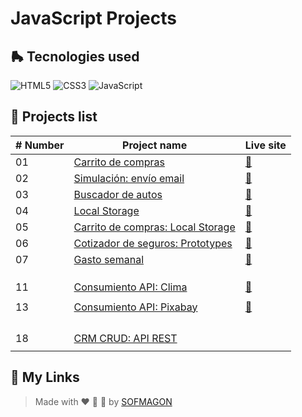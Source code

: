 # JavaScript Projects



## 🛼 Tecnologies used

![HTML5](https://img.shields.io/badge/html5-%23E34F26.svg?style=for-the-badge&logo=html5&logoColor=white) ![CSS3](https://img.shields.io/badge/css3-%231572B6.svg?style=for-the-badge&logo=css3&logoColor=white) ![JavaScript](https://img.shields.io/badge/javascript-%23F7DF1E.svg?style=for-the-badge&logo=javascript&logoColor=black)



## 🍕 Projects list

| # Number | Project name                                                 | Live site                                         |
| -------- | ------------------------------------------------------------ | ------------------------------------------------- |
| 01       | [Carrito de compras](./01-carrito)                           | [🚀](https://01-carrito.netlify.app/)              |
| 02       | [Simulación: envío email](./02-enviar-email)                 | [🚀](https://02-enviar-email.netlify.app/)         |
| 03       | [Buscador de autos](./03-buscador-autos)                     | [🚀](https://03-buscador-autos.netlify.app/)       |
| 04       | [Local Storage](./04-localStorage)                           | [🚀](https://04-localstorage.netlify.app/)         |
| 05       | [Carrito de compras: Local Storage](./05-carrito-localStorage) | [🚀](https://05-carrito-localstorage.netlify.app/) |
| 06       | [Cotizador de seguros: Prototypes](./06-seguros-prototypes)  | [🚀](https://06-cotizador-prototypes.netlify.app/) |
| 07       | [Gasto semanal](./07-gasto-semanal)                          | [🚀](https://07-gasto-semanal.netlify.app/)        |
|          |                                                              |                                                   |
|          |                                                              |                                                   |
|          |                                                              |                                                   |
| 11       | [Consumiento API: Clima](./11-clima-api)                     | [🚀](https://11-clima-api.netlify.app/)            |
|          |                                                              |                                                   |
| 13       | [Consumiento API: Pixabay](./13-pixabay-api)                 | [🚀](https://13-pixabay-api.netlify.app/)          |
|          |                                                              |                                                   |
|          |                                                              |                                                   |
|          |                                                              |                                                   |
|          |                                                              |                                                   |
| 18       | [CRM CRUD: API REST](./18-CRM-CRUD-REST)                     |                                                   |
|          |                                                              |                                                   |



## 🌈 My Links

> Made with ❤️ 🍕 🌮 by [SOFMAGON](https://sofmagon.com)
